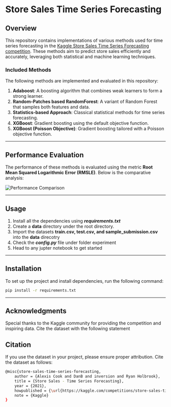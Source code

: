 # Store Sales Time Series Forecasting

## Overview
This repository contains implementations of various methods used for time series forecasting in the [Kaggle Store Sales Time Series Forecasting competition](https://www.kaggle.com/competitions/store-sales-time-series-forecasting). These methods aim to predict store sales efficiently and accurately, leveraging both statistical and machine learning techniques.

### Included Methods
The following methods are implemented and evaluated in this repository:
1. **Adaboost**: A boosting algorithm that combines weak learners to form a strong learner.
2. **Random-Patches based RandomForest**: A variant of Random Forest that samples both features and data.
3. **Statistics-based Approach**: Classical statistical methods for time series forecasting.
4. **XGBoost**: Gradient boosting using the default objective function.
5. **XGBoost (Poisson Objective)**: Gradient boosting tailored with a Poisson objective function.

---

## Performance Evaluation
The performance of these methods is evaluated using the metric **Root Mean Squared Logarithmic Error (RMSLE)**. Below is the comparative analysis:

![Performance Comparison](https://github.com/user-attachments/assets/3ade69a6-1250-478b-ade1-24f6ba563594)

---
## Usage
1. Install all the dependencies using ***requirements.txt***
2. Create a **data** directory under the root directory. 
3. Import the datasets **train.csv, test.csv, and sample_submission.csv** into the **data** direcotry
4. Check the ***config.py*** file under folder experiment
5. Head to any jupter notebook to get started
---
## Installation
To set up the project and install dependencies, run the following command:

```bash
pip install -r requirements.txt
```


---

## Acknowledgments
Special thanks to the Kaggle community for providing the competition and inspiring data.
Cite the dataset with the following statement
## Citation
If you use the dataset in your project, please ensure proper attribution. Cite the dataset as follows:
```bash
@misc{store-sales-time-series-forecasting,
    author = {Alexis Cook and DanB and inversion and Ryan Holbrook},
    title = {Store Sales - Time Series Forecasting},
    year = {2021},
    howpublished = {\url{https://kaggle.com/competitions/store-sales-time-series-forecasting}},
    note = {Kaggle}
}
```
